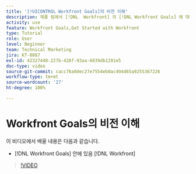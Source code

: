 ```yaml
---
title: '[!UICONTROL Workfront Goals]의 비전 이해'
description: 제품 팀에서 [!DNL  Workfront] 의 [!DNL Workfront Goals] 에 대해 알아보기
activity: use
feature: Workfront Goals,Get Started with Workfront
type: Tutorial
role: User
level: Beginner
team: Technical Marketing
jira: KT-8887
exl-id: 42327448-227b-428f-93aa-6039db1291e5
doc-type: video
source-git-commit: cacc76a0dec27e7554eb0ac494d65a9255367226
workflow-type: tm+mt
source-wordcount: '27'
ht-degree: 100%

---
```


# Workfront Goals의 비전 이해

이 비디오에서 배울 내용은 다음과 같습니다.

* [!DNL Workfront Goals] 안에 있음 [!DNL  Workfront]

>[!VIDEO](https://video.tv.adobe.com/v/335181/?quality=12&learn=on)
